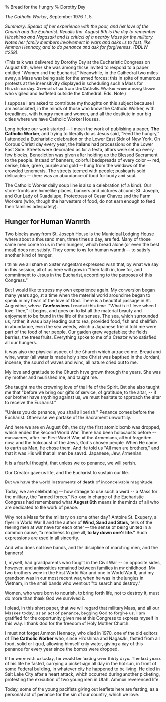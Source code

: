 % Bread for the Hungry
% Dorothy Day

*The Catholic Worker*, September 1976, 1, 5.

*Summary: Speaks of her experience with the poor, and her love of the
Church and the Eucharist. Recalls that August 6th is the day to remember
Hiroshima and Nagasaki and is critical of a nearby Mass for the
military. Notes her family members involvement in wars and asks us to
fast, like Ammon Hennacy, and to do penance and ask for forgiveness.
(DDLW \#258).*

(This talk was delivered by Dorothy Day at the Eucharistic Congress on
August 6th, where she was among those invited to respond to a paper
entitled "Women and the Eucharist." Meanwhile, in the Cathedral two
miles away, a Mass was being said for the armed forces: this in spite of
numerous protests at the insensitivity displayed in scheduling such a
Mass for Hiroshima day. Several of us from the Catholic Worker were
among those who vigiled and leafleted outside the Cathedral. Eds. Note.)

I suppose I am asked to contribute my thoughts on this subject because I
am associated, in the minds of those who know the Catholic Worker, with
breadlines, with hungry men and women, and all the destitute in our big
cities where we have Catholic Worker Houses.

Long before our work started -- I mean the work of publishing a paper,
**The Catholic Worker,** and trying to literally do as Jesus said, "Feed
the hungry," I attended a Eucharistic celebration on the Lower East Side
of New York. On Corpus Christi day every year, the Italians had
processions on the Lower East Side. Streets were decorated as for a
festa, altars were set up every few blocks, Benediction was given after
holding up the Blessed Sacrament to the people. Instead of banners,
colorful bedspreads of every color -- red, cerise, blue, green, purple
and gold -- hung from the windows of the crowded tenements. The streets
teemed with people; pushcarts sold delicacies -- there was an abundance
of food for body and soul.

The Catholic Worker daily soup line is also a celebration (of a kind).
Our store-fronts are homelike places, banners and pictures abound; St.
Joseph, and Our Lady of Guadalupe, Protectress of Cesar Chavez and the
Farm Workers (who, though the harvesters of food, do not earn enough to
feed their families adequately).

Hunger for Human Warmth
-----------------------

Two blocks away from St. Joseph House is the Municipal Lodging House
where about a thousand men, three times a day, are fed. Many of those
same men come to us in their hungers, which bread alone (or even the
best meal) does not satisfy. They come to us for human warmth -- to
satisfy another kind of hunger.

I think we all share in Sister Angelita's expressed wish that, by what
we say in this session, all of us here will grow in "their faith in,
love for, and commitment to Jesus in the Eucharist, according to the
purposes of this Congress."

But I would like to stress my own experience again. My conversion began
many years ago, at a time when the material world around me began to
speak in my heart of the love of God. There is a beautiful passage in
St. Augustine, whose **Confessions** I read at this time. "What is it I
love when I love Thee," it begins, and goes on to list all the material
beauty and enjoyment to be found in the life of the senses. The sea,
which surrounded us, rather, it was a bay leading out to sea, provided
food, fish and shellfish in abundance, even the sea weeds, which a
Japanese friend told me were part of the food of her people. Our garden
grew vegetables; the fields berries, the trees fruits. Everything spoke
to me of a Creator who satisfied all our hungers.

It was also the physical aspect of the Church which attracted me. Bread
and wine, water (all water is made holy since Christ was baptized in the
Jordan), incense, the sound of waves and wind, all nature cried out to
me.

My love and gratitude to the Church have grown through the years. She
was my mother and nourished me, and taught me.

She taught me the crowning love of the life of the Spirit. But she also
taught me that "before we bring our gifts of service, of gratitude, to
the altar, -- if our brother have anything against us, we must hesitate
to approach the altar to receive the Eucharist."

"Unless you do penance, you shall all perish." Penance comes before the
Eucharist. Otherwise we partake of the Sacrament unworthily.

And here we are on August 6th, the day the first atomic bomb was
dropped, which ended the Second World War. There had been holocausts
before -- massacres, after the First World War, of the Armenians, all
but forgotten now, and the holocaust of the Jews, God's chosen people.
When He came to earth as Man, He chose them. And He told us "All men are
brothers," and that it was His will that all men be saved. Japanese,
Jew, Armenian.

It is a fearful thought, that unless we do penance, we will perish.

Our Creator gave us life, and the Eucharist to sustain our life.

But we have the world instruments of **death** of inconceivable
magnitude.

Today, we are celebrating -- how strange to use such a word -- a Mass
for the military, the "armed forces." No-one in charge of the
Eucharistic Congress had remembered what **August 6th** means in the
minds of all who are dedicated to the work of peace.

Why not a Mass for the military on some other day? Antoine St. Exupery,
a flyer in World War II and the author of **Wind, Sand and Stars,**
tells of the feeling men at war have for each other -- the sense of
being united in a common cause, "a readiness to give all, **to lay down
one's life."** Such expressions are used in all sincerity.

And who does not love bands, and the discipline of marching men, and the
banners!

I, myself, had grandparents who fought in the Civil War -- on opposite
sides, however, and animosities remained between families in my
childhood. My two brothers were in the First World War and one in World
War II, and my grandson was in our most recent war, when he was in the
jungles in Vietnam, in the small bands who went out "to search and
destroy."

Women, who were born to nourish, to bring forth life, not to destroy it,
must do more than thank God we survived it.

I plead, in this short paper, that we will regard that military Mass,
and all our Masses today, as an act of penance, begging God to forgive
us. I am gratified for the opportunity given me at this Congress to
express myself in this way. I thank God for the freedom of Holy Mother
Church.

I must not forget Ammon Hennacy, who died in 1970, one of the old
editors of **The Catholic Worker** who, since Hiroshima and Nagasaki,
fasted from all food, solid or liquid, allowing himself only water,
giving a day of this penance for every year since the bombs were
dropped.

If he were with us today, he would be fasting over thirty days. The last
years of his life he fasted, carrying a picket sign all day in the hot
sun, in front of some Federal building, in whatever city he happened to
be living. He died in Salt Lake City after a heart attack, which
occurred during another picketing, protesting the execution of two young
men in Utah. Ammon reverenced life.

Today, some of the young pacifists giving out leaflets here are fasting,
as a personal act of penance for the sin of our country, which we love.
